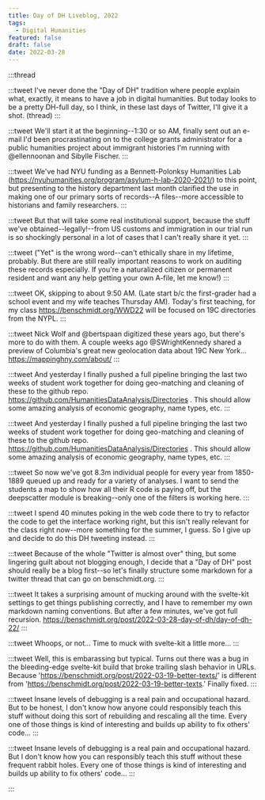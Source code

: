 ```yaml
---
title: Day of DH Liveblog, 2022
tags:
  - Digital Humanities
featured: false
draft: false
date: 2022-03-28
---
```


:::thread

:::tweet
I've never done the "Day of DH" tradition where people explain what, exactly, it means to have a job in digital humanities. But today looks to be a pretty DH-full day, so I think, in these last days of Twitter, I'll give it a shot. (thread)
:::

:::tweet
We'll start it at the beginning--1:30 or so AM, finally sent out an e-mail I'd been procrastinating on to the college grants administrator for a public humanities project about immigrant histories I'm running with @ellennoonan and Sibylle Fischer.
:::

:::tweet
We've had NYU funding as a Bennett-Polonksy Humanities Lab (https://nyuhumanities.org/program/asylum-h-lab-2020-2021/) to this point, but presenting to the history department last month clarified the use in making one of our primary sorts of records--A files--more accessible to historians and family researchers.
:::

:::tweet
But that will take some real institutional support, because the stuff we've obtained--legally!--from US customs and immigration in our trial run is so shockingly personal in a lot of cases that I can't really share it yet.
:::

:::tweet
("Yet" is the wrong word--can't ethically share in my lifetime, probably. But there are still really important reasons to work on auditing these records especially. If you're a naturalized citizen or permanent resident and want any help getting your own A-file, let me know!)
:::

:::tweet
OK, skipping to about 9:50 AM. (Late start b/c the first-grader had a school event and my wife teaches Thursday AM). Today's first teaching, for my class https://benschmidt.org/WWD22 will be focused on 19C directories from the NYPL.
:::

:::tweet
Nick Wolf and @bertspaan digitized these years ago, but there's more to do with them. A couple weeks ago @SWrightKennedy shared a preview of Columbia's
great new geolocation data about 19C New York...
https://mappinghny.com/about/
:::

:::tweet
And yesterday I finally pushed a full pipeline bringing the last two weeks of student work together for doing geo-matching and cleaning of these to the github repo. https://github.com/HumanitiesDataAnalysis/Directories . This should allow some amazing analysis of economic geography, name types, etc.
:::

:::tweet
And yesterday I finally pushed a full pipeline bringing the last two weeks of student work together for doing geo-matching and cleaning of these to the github repo. https://github.com/HumanitiesDataAnalysis/Directories . This should allow some amazing analysis of economic geography, name types, etc.
:::

:::tweet
So now we've got 8.3m individual people for every year from 1850-1889 queued up and ready for a variety of analyses. I want to send the students a map to show how all their R code is paying off, but the deepscatter module is breaking--only one of the filters is working here.
:::

:::tweet
I spend 40 minutes poking in the web code there to try to refactor the code to get the interface working right, but this isn't really relevant for the class right now--more something for the summer, I guess. So I give up and decide to do this DH tweeting instead.
:::

:::tweet
Because of the whole "Twitter is almost over" thing, but some lingering guilt about not blogging enough, I decide that a "Day of DH" post should really be a blog first--so let's finally structure some markdown for a twitter thread that can go on benschmidt.org.
:::

:::tweet
It takes a surprising amount of mucking around with the svelte-kit settings to get things publishing correctly, and I have to remember my own markdown naming conventions. But after a few minutes, we've got full recursion. https://benschmidt.org/post/2022-03-28-day-of-dh/day-of-dh-22/
:::

:::tweet
Whoops, or not... Time to muck with svelte-kit a little more...
:::

:::tweet
Well, this is embarassing but typical. Turns out there was a bug in the bleeding-edge svelte-kit build that broke trailing slash behavior in URLs. Because 'https://benschmidt.org/post/2022-03-19-better-texts/' is different from 'https://benschmidt.org/post/2022-03-19-better-texts.' Finally fixed.
:::

:::tweet
Insane levels of debugging is a real pain and occupational hazard. But to be honest, I don't know how anyone could responsibly teach this stuff without doing this sort of rebuilding and rescaling all the time. Every one of those things is kind of interesting and builds up ability to fix others' code...
:::

:::tweet
Insane levels of debugging is a real pain and occupational hazard. But I don't know how you can responsibly teach this stuff without these frequent rabbit holes. Every one of those things is kind of interesting and builds up ability to fix others' code...
:::

:::

